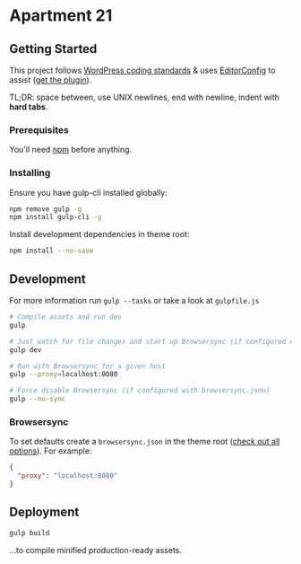 # Apartment 21

## Getting Started

This project follows [WordPress coding standards](https://make.wordpress.org/core/handbook/best-practices/coding-standards/) & uses [EditorConfig](https://editorconfig.org) to assist ([get the plugin](https://editorconfig.org/#download)).

TL;DR: space between, use UNIX newlines, end with newline, indent with **hard tabs**.

### Prerequisites

You'll need [npm](https://www.npmjs.com/get-npm) before anything.

### Installing

Ensure you have gulp-cli installed globally:
``` bash
npm remove gulp -g
npm install gulp-cli -g
```

Install development dependencies in theme root:
``` bash
npm install --no-save
```

## Development

For more information run `gulp --tasks` or take a look at `gulpfile.js`

``` bash
# Compile assets and run dev
gulp

# Just watch for file changes and start up Browsersync (if configured with browsersync.json)
gulp dev

# Run with Browsersync for a given host
gulp --proxy=localhost:8080

# Force disable Browsersync (if configured with browsersync.json)
gulp --no-sync
```

### Browsersync

To set defaults create a `browsersync.json` in the theme root ([check out all options](https://browsersync.io/docs/options)). For example:

```json
{
  "proxy": "localhost:8080"
}
```

## Deployment

``` bash
gulp build
```

...to compile minified production-ready assets.
